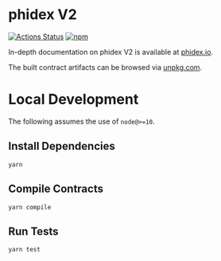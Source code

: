 # phidex V2

[![Actions Status](https://github.com/phidex/phidex-v2-periphery/workflows/CI/badge.svg)](https://github.com/phidex/phidex-v2-periphery/actions)
[![npm](https://img.shields.io/npm/v/@phidex/v2-periphery?style=flat-square)](https://npmjs.com/package/@phidex/v2-periphery)

In-depth documentation on phidex V2 is available at [phidex.io](https://phidex.io/docs).

The built contract artifacts can be browsed via [unpkg.com](https://unpkg.com/browse/@phidex/v2-periphery@latest/).

# Local Development

The following assumes the use of `node@>=10`.

## Install Dependencies

`yarn`

## Compile Contracts

`yarn compile`

## Run Tests

`yarn test`
